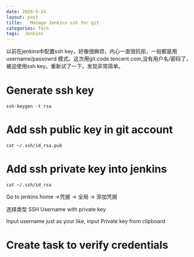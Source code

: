 ```yaml
---
date: 2020-5-14
layout: post
title:   Manage Jenkins ssh for git 
categories: Tech
tags:  Jenkins
---
```


以前在jenkins中配置ssh key，好像很麻烦，内心一直很抗拒，一般都是用username/passowrd 模式。这次用git.code.tencent.com,没有用户名/密码了，被迫使用ssh key。重新试了一下，发现非常简单。

# Generate ssh key
```
ssh-keygen -t rsa
```

# Add ssh public key in git account 
```
cat ~/.ssh/id_rsa.pub
```

# Add ssh private key into jenkins 

```
cat ~/.ssh/id_rsa
```

Go to jenkins home ->凭据 -> 全局  -> 添加凭据 

选择类型 SSH Username with private key

Input username just as your like, input Private key from clipboard

# Create task to verify credentials 
